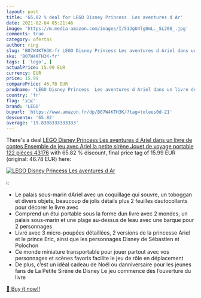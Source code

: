 ```yaml
---
layout: post
title: '65.82 % deal for LEGO Disney Princess  Les aventures d Ar'
date: 2021-02-04 05:21:46
image: 'https://m.media-amazon.com/images/I/51JgU4lg0mL._SL200_.jpg'
comments: true
category: ofertas
author: ring
slug: 'B07W4KTH3K-fr LEGO Disney Princess Les aventures d Ariel dans un livre...'
sku: 'B07W4KTH3K-fr'
tags: [ 'lego', ]
actualPrice: 15.99 EUR
currency: EUR
price: 15.99
comparePrice: 46.78 EUR
prodname: 'LEGO Disney Princess  Les aventures d Ariel dans un livre de contes  Ensemble de jeu avec Ariel la petite sirène  Jouet de voyage portable  122 pièces  43176'
country: 'fr'
flag: '🇫🇷'
brand: 'LEGO'
buyurl: 'https://www.amazon.fr/dp/B07W4KTH3K/?tag=tolees0d-21'
descuento: '65.82'
average: '19.8308333333333'
---
```


There's a deal [LEGO Disney Princess  Les aventures d Ariel dans un livre de contes  Ensemble de jeu avec Ariel la petite sirène  Jouet de voyage portable  122 pièces  43176](https://www.amazon.fr/dp/B07W4KTH3K/?tag=tolees0d-21)  with  65.82 % discount, final price tag of  15.99 EUR (original: 46.78 EUR) here:

[![LEGO Disney Princess  Les aventures d Ar](https://m.media-amazon.com/images/I/51JgU4lg0mL._SL200_.jpg)](https://www.amazon.fr/dp/B07W4KTH3K/?tag=tolees0d-21)

ℹ️:

- Le palais sous-marin dAriel avec un coquillage qui souvre, un toboggan et divers objets, beaucoup de jolis détails plus 2 feuilles dautocollants pour décorer le livre avec
- Comprend un étui portable sous la forme dun livre avec 2 mondes, un palais sous-marin et une plage au-dessus de leau avec une barque pour 2 personnages
- Livré avec  3 micro-poupées détaillées, 2 versions de la princesse Ariel et le prince Eric, ainsi que les personnages Disney de Sébastien et Polochon
- Ce monde miniature transportable pour jouer partout avec vos personnages et scènes favoris facilite le jeu de rôle en déplacement
- De plus, c’est un idéal cadeau de Noël ou danniversaire pour les jeunes fans de La Petite Sirène de Disney Le jeu commence dès l’ouverture du livre

[🛒 Buy it now!!](https://www.amazon.fr/dp/B07W4KTH3K/?tag=tolees0d-21)
